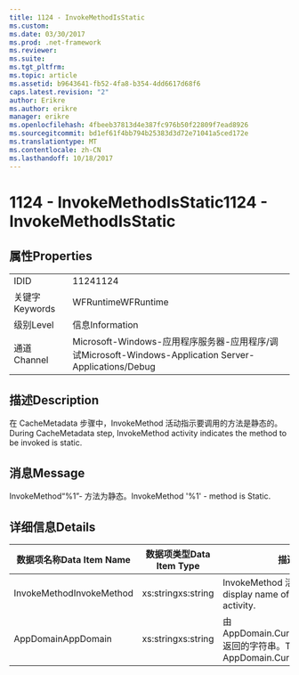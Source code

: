 ```yaml
---
title: 1124 - InvokeMethodIsStatic
ms.custom: 
ms.date: 03/30/2017
ms.prod: .net-framework
ms.reviewer: 
ms.suite: 
ms.tgt_pltfrm: 
ms.topic: article
ms.assetid: b9643641-fb52-4fa8-b354-4dd6617d68f6
caps.latest.revision: "2"
author: Erikre
ms.author: erikre
manager: erikre
ms.openlocfilehash: 4fbeeb37813d4e387fc976b50f22809f7ead8926
ms.sourcegitcommit: bd1ef61f4bb794b25383d3d72e71041a5ced172e
ms.translationtype: MT
ms.contentlocale: zh-CN
ms.lasthandoff: 10/18/2017
---
```

# <a name="1124---invokemethodisstatic"></a><span data-ttu-id="2a4dd-102">1124 - InvokeMethodIsStatic</span><span class="sxs-lookup"><span data-stu-id="2a4dd-102">1124 - InvokeMethodIsStatic</span></span>
## <a name="properties"></a><span data-ttu-id="2a4dd-103">属性</span><span class="sxs-lookup"><span data-stu-id="2a4dd-103">Properties</span></span>  
  
|||  
|-|-|  
|<span data-ttu-id="2a4dd-104">ID</span><span class="sxs-lookup"><span data-stu-id="2a4dd-104">ID</span></span>|<span data-ttu-id="2a4dd-105">1124</span><span class="sxs-lookup"><span data-stu-id="2a4dd-105">1124</span></span>|  
|<span data-ttu-id="2a4dd-106">关键字</span><span class="sxs-lookup"><span data-stu-id="2a4dd-106">Keywords</span></span>|<span data-ttu-id="2a4dd-107">WFRuntime</span><span class="sxs-lookup"><span data-stu-id="2a4dd-107">WFRuntime</span></span>|  
|<span data-ttu-id="2a4dd-108">级别</span><span class="sxs-lookup"><span data-stu-id="2a4dd-108">Level</span></span>|<span data-ttu-id="2a4dd-109">信息</span><span class="sxs-lookup"><span data-stu-id="2a4dd-109">Information</span></span>|  
|<span data-ttu-id="2a4dd-110">通道</span><span class="sxs-lookup"><span data-stu-id="2a4dd-110">Channel</span></span>|<span data-ttu-id="2a4dd-111">Microsoft-Windows-应用程序服务器-应用程序/调试</span><span class="sxs-lookup"><span data-stu-id="2a4dd-111">Microsoft-Windows-Application Server-Applications/Debug</span></span>|  
  
## <a name="description"></a><span data-ttu-id="2a4dd-112">描述</span><span class="sxs-lookup"><span data-stu-id="2a4dd-112">Description</span></span>  
 <span data-ttu-id="2a4dd-113">在 CacheMetadata 步骤中，InvokeMethod 活动指示要调用的方法是静态的。</span><span class="sxs-lookup"><span data-stu-id="2a4dd-113">During CacheMetadata step, InvokeMethod activity indicates the method to be invoked is static.</span></span>  
  
## <a name="message"></a><span data-ttu-id="2a4dd-114">消息</span><span class="sxs-lookup"><span data-stu-id="2a4dd-114">Message</span></span>  
 <span data-ttu-id="2a4dd-115">InvokeMethod“%1”- 方法为静态。</span><span class="sxs-lookup"><span data-stu-id="2a4dd-115">InvokeMethod '%1' - method is Static.</span></span>  
  
## <a name="details"></a><span data-ttu-id="2a4dd-116">详细信息</span><span class="sxs-lookup"><span data-stu-id="2a4dd-116">Details</span></span>  
  
|<span data-ttu-id="2a4dd-117">数据项名称</span><span class="sxs-lookup"><span data-stu-id="2a4dd-117">Data Item Name</span></span>|<span data-ttu-id="2a4dd-118">数据项类型</span><span class="sxs-lookup"><span data-stu-id="2a4dd-118">Data Item Type</span></span>|<span data-ttu-id="2a4dd-119">描述</span><span class="sxs-lookup"><span data-stu-id="2a4dd-119">Description</span></span>|  
|--------------------|--------------------|-----------------|  
|<span data-ttu-id="2a4dd-120">InvokeMethod</span><span class="sxs-lookup"><span data-stu-id="2a4dd-120">InvokeMethod</span></span>|<span data-ttu-id="2a4dd-121">xs:string</span><span class="sxs-lookup"><span data-stu-id="2a4dd-121">xs:string</span></span>|<span data-ttu-id="2a4dd-122">InvokeMethod 活动的显示名称。</span><span class="sxs-lookup"><span data-stu-id="2a4dd-122">The display name of the InvokeMethod activity.</span></span>|  
|<span data-ttu-id="2a4dd-123">AppDomain</span><span class="sxs-lookup"><span data-stu-id="2a4dd-123">AppDomain</span></span>|<span data-ttu-id="2a4dd-124">xs:string</span><span class="sxs-lookup"><span data-stu-id="2a4dd-124">xs:string</span></span>|<span data-ttu-id="2a4dd-125">由 AppDomain.CurrentDomain.FriendlyName 返回的字符串。</span><span class="sxs-lookup"><span data-stu-id="2a4dd-125">The string returned by AppDomain.CurrentDomain.FriendlyName.</span></span>|
